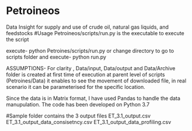 # Petroineos
Data Insight for supply and use of crude oil, natural gas liquids, and feedstocks
#Usage
Petroineos/scripts/run.py is the executable
to execute the script 

execute- python Petroines/scripts/run.py
or 
change directory to go to scripts folder and
execute- python run.py


ASSUMPTIONS-
For clarity , Data/input, Data/output and Data/Archive folder is created at first time of execution at parent level of scripts (Petroines/Data)
it enables to see the movement of downloaded file, in real scenario it can be parameterised for the specific location.

Since the data is in Matrix format, I have used Pandas to handle the data manupulation.
The code has been developed on Python 3.7

#Sample folder contains the 3 output files
ET_3.1_output.csv
ET_3.1_output_data_consisetncy.csv
ET_3.1_output_data_profiling.csv

